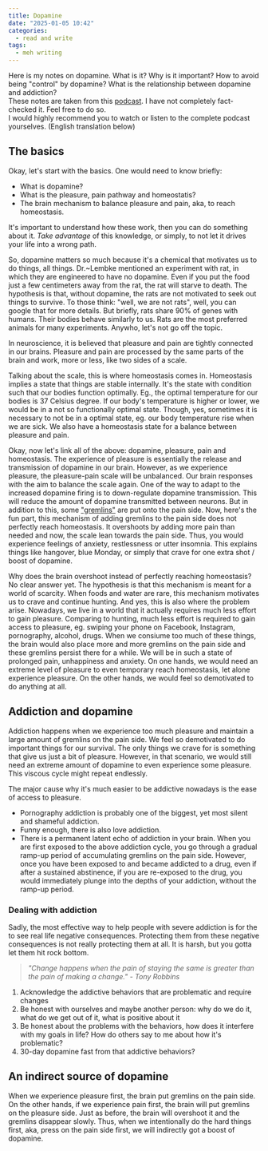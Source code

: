```yaml
---
title: Dopamine
date: "2025-01-05 10:42"
categories:
  - read and write
tags:
  - meh writing
---
```


Here is my notes on dopamine. What is it? Why is it important? How to avoid being "control" by dopamine? What is the relationship between dopamine and addiction? \
These notes are taken from this [podcast](https://youtu.be/R6xbXOp7wDA?si=cqPvj9ZlLp_jrkSj). I have not completely fact-checked it. Feel free to do so. \
I would highly recommend you to watch or listen to the complete podcast yourselves.
(English translation below)

## The basics

Okay, let's start with the basics. One would need to know briefly:

- What is dopamine?
- What is the pleasure, pain pathway and homeostatis?
- The brain mechanism to balance pleasure and pain, aka, to reach homeostasis.

It's important to understand how these work, then you can do something about it. _Take advantage_ of this knowledge, or simply, to not let it drives your life into a wrong path.

So, dopamine matters so much because it's a chemical that motivates us to do things, all things. Dr.~Lembke mentioned an experiment with rat, in which they are engineered to have no dopamine. Even if you put the food just a few centimeters away from the rat, the rat will starve to death. The hypothesis is that, without dopamine, the rats are not motivated to seek out things to survive. To those think: "well, we are not rats", well, you can google that for more details. But briefly, rats share 90% of genes with humans. Their bodies behave similarly to us. Rats are the most preferred animals for many experiments. Anywho, let's not go off the topic.

In neuroscience, it is believed that pleasure and pain are tightly connected in our brains. Pleasure and pain are processed by the same parts of the brain and work, more or less, like two sides of a scale.

Talking about the scale, this is where homeostasis comes in. Homeostasis implies a state that things are stable internally. It's the state with condition such that our bodies function optimally. Eg., the optimal temperature for our bodies is 37 Celsius degree. If our body's temperature is higher or lower, we would be in a not so functionally optimal state. Though, yes, sometimes it is necessary to not be in a optimal state, eg. our body temperature rise when we are sick. We also have a homeostasis state for a balance between pleasure and pain.

Okay, now let's link all of the above: dopamine, pleasure, pain and homeostasis. The experience of pleasure is essentially the release and transmission of dopamine in our brain. However, as we experience pleasure, the pleasure-pain scale will be unbalanced. Our brain responses with the aim to balance the scale again. One of the way to adapt to the increased dopamine firing is to down-regulate dopamine transmission. This will reduce the amount of dopamine transmitted between neurons. But in addition to this, some ["gremlins"](https://www.gettyimages.de/fotos/gremlins-1984) are put onto the pain side. Now, here's the fun part, this mechanism of adding gremlins to the pain side does not perfectly reach homeostasis. It overshoots by adding more pain than needed and now, the scale lean towards the pain side. Thus, you would experience feelings of anxiety, restlessness or utter insomnia. This explains things like hangover, blue Monday, or simply that crave for one extra shot / boost of dopamine.

Why does the brain overshoot instead of perfectly reaching homeostasis? No clear answer yet. The hypothesis is that this mechanism is meant for a world of scarcity. When foods and water are rare, this mechanism motivates us to crave and continue hunting. And yes, this is also where the problem arise. Nowadays, we live in a world that it actually requires much less effort to gain pleasure. Comparing to hunting, much less effort is required to gain access to pleasure, eg. swiping your phone on Facebook, Instagram, pornography, alcohol, drugs. When we consiume too much of these things, the brain would also place more and more gremlins on the pain side and these gremlins persist there for a while. We will be in such a state of prolonged pain, unhappiness and anxiety. On one hands, we would need an extreme level of pleasure to even temporary reach homeostasis, let alone experience pleasure. On the other hands, we would feel so demotivated to do anything at all.

## Addiction and dopamine

Addiction happens when we experience too much pleasure and maintain a large amount of gremlins on the pain side. We feel so demotivated to do important things for our survival. The only things we crave for is something that give us just a bit of pleasure. However, in that scenario, we would still need an extreme amount of dopamine to even experience some pleasure. This viscous cycle might repeat endlessly.

The major cause why it's much easier to be addictive nowadays is the ease of access to pleasure.

- Pornography addiction is probably one of the biggest, yet most silent and shameful addiction.
- Funny enough, there is also love addiction.
- There is a permanent latent echo of addiction in your brain. When you are first exposed to the above addiction cycle, you go through a gradual ramp-up period of accumulating gremlins on the pain side. However, once you have been exposed to and became addicted to a drug, even if after a sustained abstinence, if you are re-exposed to the drug, you would immediately plunge into the depths of your addiction, without the ramp-up period.

### Dealing with addiction

Sadly, the most effective way to help people with severe addiction is for the to see real life negative consequences. Protecting them from these negative consequences is not really protecting them at all. It is harsh, but you gotta let them hit rock bottom.

> _"Change happens when the pain of staying the same is greater than the pain of making a change." - Tony Robbins_

1. Acknowledge the addictive behaviors that are problematic and require changes
2. Be honest with ourselves and maybe another person: why do we do it, what do we get out of it, what is positive about it
3. Be honest about the problems with the behaviors, how does it interfere with my goals in life? How do others say to me about how it's problematic?
4. 30-day dopamine fast from that addictive behaviors?

## An indirect source of dopamine

When we experience pleasure first, the brain put gremlins on the pain side. On the other hands, if we experience pain first, the brain will put gremlins on the pleasure side. Just as before, the brain will overshoot it and the gremlins disappear slowly. Thus, when we intentionally do the hard things first, aka, press on the pain side first, we will indirectly got a boost of dopamine.
